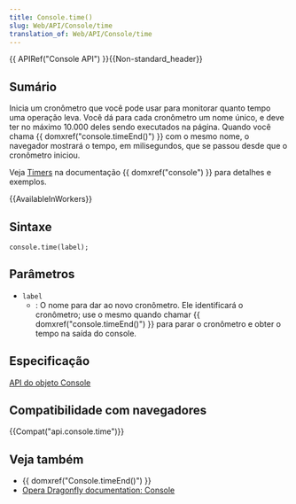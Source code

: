 ```yaml
---
title: Console.time()
slug: Web/API/Console/time
translation_of: Web/API/Console/time
---
```

{{ APIRef("Console API") }}{{Non-standard_header}}

## Sumário

Inicia um cronômetro que você pode usar para monitorar quanto tempo uma operação leva. Você dá para cada cronômetro um nome único, e deve ter no máximo 10.000 deles sendo executados na página. Quando você chama {{ domxref("console.timeEnd()") }} com o mesmo nome, o navegador mostrará o tempo, em milisegundos, que se passou desde que o cronômetro iniciou.

Veja [Timers](/pt-BR/DOM/console#Timers) na documentação {{ domxref("console") }} para detalhes e exemplos.

{{AvailableInWorkers}}

## Sintaxe

```
console.time(label);
```

## Parâmetros

- `label`
  - : O nome para dar ao novo cronômetro. Ele identificará o cronômetro; use o mesmo quando chamar {{ domxref("console.timeEnd()") }} para parar o cronômetro e obter o tempo na saída do console.

## Especificação

[API do objeto Console](/pt-BR/docs/Web/API/Console)

## Compatibilidade com navegadores

{{Compat("api.console.time")}}

## Veja também

- {{ domxref("Console.timeEnd()") }}
- [Opera Dragonfly documentation: Console](http://www.opera.com/dragonfly/documentation/console/)
